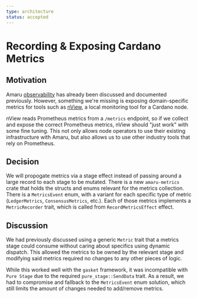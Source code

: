 ```yaml
---
type: architecture
status: accepted
---
```


# Recording & Exposing Cardano Metrics

## Motivation

Amaru [observability](./007-observability.md) has already been discussed and documented previously. However, something we're missing is exposing domain-specific metrics for tools such as [nView](https://github.com/blinklabs-io/nview), a local monitoring tool for a Cardano node.

nView reads Prometheus metrics from a `/metrics` endpoint, so if we collect and expose the correct Prometheus metrics, nView should "just work" with some fine tuning. This not only allows node operators to use their existing infrastructure with Amaru, but also allows us to use other industry tools that rely on Prometheus.

## Decision

We will propogate metrics via a stage effect instead of passing around a large record to each stage to be mutated. There is a new `amaru-metrics` crate that holds the structs and enums relevant for the metrics collection. There is a `MetricsEvent` enum, with a variant for each specific type of metric (`LedgerMetrics`, `ConsensusMetrics`, etc.). Each of those metrics implements a `MetricRecorder` trait, which is called from `RecordMetricsEffect` effect.

## Discussion

We had previously discussed using a generic `Metric` trait that a metrics stage could consume without caring about specifics using dynamic dispatch. This allowed the metrics to be owned by the relevant stage and modifying said metrics required no changes to any other pieces of logic.

While this worked well with the `gasket` framework, it was incompatible with `Pure Stage` due to the required `pure_stage::SendData` trait. As a result, we had to compromise and fallback to the `MetricsEvent` enum solution, which still limits the amount of changes needed to add/remove metrics.
